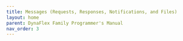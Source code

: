 ```yaml
---
title: Messages (Requests, Responses, Notifications, and Files)
layout: home
parent: DynaFlex Family Programmer's Manual
nav_order: 3
---
```


